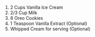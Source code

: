 1) 2 Cups Vanilla Ice Cream
2) 2/3 Cup Milk
3) 8 Oreo Cookies
4) 1 Teaspoon Vanilla Extract (Optional)
5) Whipped Cream for serving (Optional)